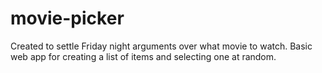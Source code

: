 # movie-picker
Created to settle Friday night arguments over what movie to watch.
Basic web app for creating a list of items and selecting one at random.
